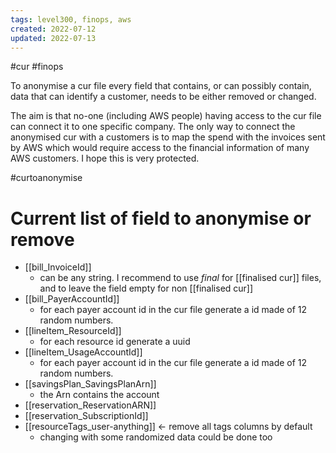 ```yaml
---
tags: level300, finops, aws
created: 2022-07-12
updated: 2022-07-13
---
```

 #cur #finops 
 
To anonymise a cur file every field that contains, or can possibly contain, data that can identify a customer, needs to be either removed or changed.

The aim is that no-one (including AWS people) having access to the cur file can connect it to one specific company. The only way to connect the anonymised cur with a customers is to map the spend with the invoices sent by AWS which would require access to the financial information of many AWS customers. I hope this is very protected.

#curtoanonymise 
# Current list of field to anonymise or remove
- [[bill_InvoiceId]]
	- can be any string. I recommend to use *final* for [[finalised cur]] files, and to leave the field empty for non [[finalised cur]]
- [[bill_PayerAccountId]]
	- for each payer account id in the cur file generate a id made of 12 random numbers.
- [[lineItem_ResourceId]]
	- for each resource id generate a uuid
- [[lineItem_UsageAccountId]]
	- for each payer account id in the cur file generate a id made of 12 random numbers.
- [[savingsPlan_SavingsPlanArn]]
	- the Arn contains the account
- [[reservation_ReservationARN]]
- [[reservation_SubscriptionId]]
- [[resourceTags_user-anything]] <- remove all tags columns by default
	- changing with some randomized data could be done too